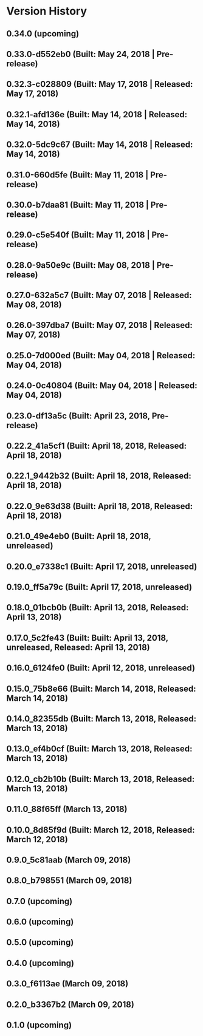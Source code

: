 # Version History


## 0.34.0 (upcoming)

## 0.33.0-d552eb0 (Built: May 24, 2018 | Pre-release)

## 0.32.3-c028809 (Built: May 17, 2018 | Released: May 17, 2018)

## 0.32.1-afd136e (Built: May 14, 2018 | Released: May 14, 2018)

## 0.32.0-5dc9c67 (Built: May 14, 2018 | Released: May 14, 2018)

## 0.31.0-660d5fe (Built: May 11, 2018 | Pre-release)

## 0.30.0-b7daa81 (Built: May 11, 2018 | Pre-release)

## 0.29.0-c5e540f (Built: May 11, 2018 | Pre-release)

## 0.28.0-9a50e9c (Built: May 08, 2018 | Pre-release)

## 0.27.0-632a5c7 (Built: May 07, 2018 | Released: May 08, 2018)

## 0.26.0-397dba7 (Built: May 07, 2018 | Released: May 07, 2018)

## 0.25.0-7d000ed (Built: May 04, 2018 | Released: May 04, 2018)

## 0.24.0-0c40804 (Built: May 04, 2018 | Released: May 04, 2018)

## 0.23.0-df13a5c (Built: April 23, 2018, Pre-release)

## 0.22.2_41a5cf1 (Built: April 18, 2018, Released: April 18, 2018)

## 0.22.1_9442b32 (Built: April 18, 2018, Released: April 18, 2018)

## 0.22.0_9e63d38 (Built: April 18, 2018, Released: April 18, 2018)

## 0.21.0_49e4eb0 (Built: April 18, 2018, unreleased)

## 0.20.0_e7338c1 (Built: April 17, 2018, unreleased)

## 0.19.0_ff5a79c (Built: April 17, 2018, unreleased)

## 0.18.0_01bcb0b (Built: April 13, 2018, Released: April 13, 2018)

## 0.17.0_5c2fe43 (Built: Built: April 13, 2018, unreleased, Released: April 13, 2018)

## 0.16.0_6124fe0 (Built: April 12, 2018, unreleased)

## 0.15.0_75b8e66 (Built: March 14, 2018, Released: March 14, 2018)

## 0.14.0_82355db (Built: March 13, 2018, Released: March 13, 2018)

## 0.13.0_ef4b0cf (Built: March 13, 2018, Released: March 13, 2018)

## 0.12.0_cb2b10b (Built: March 13, 2018, Released: March 13, 2018)

## 0.11.0_88f65ff (March 13, 2018)

## 0.10.0_8d85f9d (Built: March 12, 2018, Released: March 12, 2018)

## 0.9.0_5c81aab (March 09, 2018)

## 0.8.0_b798551 (March 09, 2018)

## 0.7.0 (upcoming)

## 0.6.0 (upcoming)

## 0.5.0 (upcoming)

## 0.4.0 (upcoming)

## 0.3.0_f6113ae (March 09, 2018)

## 0.2.0_b3367b2 (March 09, 2018)

## 0.1.0 (upcoming)